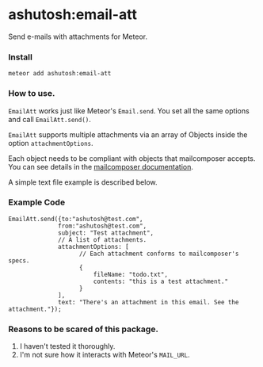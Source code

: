 ashutosh:email-att
==================

Send e-mails with attachments for Meteor.

### Install

```
meteor add ashutosh:email-att
```


### How to use.

`EmailAtt` works just like Meteor's `Email.send`. You set all the same options and call `EmailAtt.send()`.

`EmailAtt` supports multiple attachments via an array of Objects inside the option `attachmentOptions`.


Each object needs to be compliant with objects that mailcomposer accepts. You can see details in the [mailcomposer documentation](https://github.com/andris9/mailcomposer#add-attachments).

A simple text file example is described below. 

### Example Code

```
EmailAtt.send({to:"ashutosh@test.com",
              from:"ashutosh@test.com",
              subject: "Test attachment",
              // A list of attachments.
              attachmentOptions: [
              		// Each attachment conforms to mailcomposer's specs.
                    {
                        fileName: "todo.txt",
                        contents: "this is a test attachment."
                    }
              ],
              text: "There's an attachment in this email. See the attachment."});
```

### Reasons to be scared of this package.

1. I haven't tested it thoroughly.
2. I'm not sure how it interacts with Meteor's `MAIL_URL`.